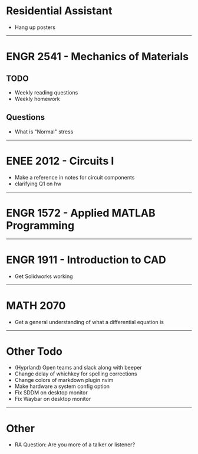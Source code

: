 # Residential Assistant
- Hang up posters

***

# ENGR 2541 - Mechanics of Materials
## TODO
- Weekly reading questions
- Weekly homework
## Questions
- What is "Normal" stress

***

# ENEE 2012 - Circuits I
- Make a reference in notes for circuit components
- clarifying Q1 on hw

***

# ENGR 1572 - Applied MATLAB Programming

***

# ENGR 1911 - Introduction to CAD
- Get Solidworks working

***

# MATH 2070
- Get a general understanding of what a differential equation is

***

# Other Todo
- (Hyprland) Open teams and slack along with beeper
- Change delay of whichkey for spelling corrections
- Change colors of markdown plugin nvim
- Make hardware a system config option
- Fix SDDM on desktop monitor
- Fix Waybar on desktop monitor

***

# Other
- RA Question: Are you more of a talker or listener?
